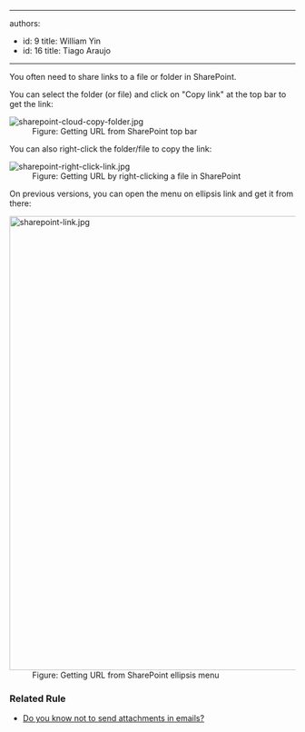 

---
authors:
  - id: 9
    title: William Yin
  - id: 16
    title: Tiago Araujo
---




<span class='intro'> You often need to share&#160;links&#160;to a file or folder in SharePoint. ​<br> </span>

<p>You can select the folder (or file) and click on &quot;Copy link&quot; at the top bar to get the link&#58;<br></p><dl class="image"><dt>
      <img src="/PublishingImages/sharepoint-cloud-copy-folder.jpg" alt="sharepoint-cloud-copy-folder.jpg" />
   </dt><dd>Figure&#58; Getting URL&#160;from SharePoint top bar </dd></dl><p>You can also right-click the folder/file to copy the link&#58;<br></p><dl class="image"><dt>
      <img src="/PublishingImages/sharepoint-right-click-link.jpg" alt="sharepoint-right-click-link.jpg" />
   </dt><dd>Figure&#58; Getting URL&#160;by right-clicking a file in SharePoint 
      <br></dd></dl><p>​On previous versions, you can open the menu on ellipsis link and get it from there&#58;</p><dl class="image"><dt>
      <img src="/PublishingImages/sharepoint-link.jpg" alt="sharepoint-link.jpg" style="width&#58;800px;" />
   </dt><dd>Figure&#58; Getting URL&#160;from SharePoint ellipsis menu​<br></dd></dl><h3 class="ssw15-rteElement-H3"> Related Rule​​<br></h3><ul><li><a href="/_layouts/15/FIXUPREDIRECT.ASPX?WebId=3dfc0e07-e23a-4cbb-aac2-e778b71166a2&amp;TermSetId=07da3ddf-0924-4cd2-a6d4-a4809ae20160&amp;TermId=fe8da6b9-dcbc-4f01-9dd6-1bce8d8fd962">Do you know not to send attachments​ in emails?​​</a></li></ul>


